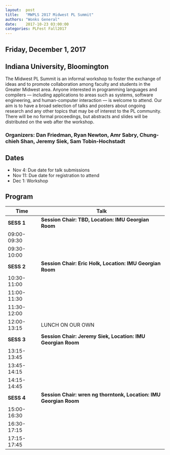 ```yaml
--- 
layout:  post 
title:   "MWPLS 2017 Midwest PL Summit"
authors: "Wonks General" 
date:    2017-10-23 03:00:00 
categories: PLFest Fall2017
--- 
```


## Friday, December 1, 2017
## Indiana University, Bloomington

The Midwest PL Summit is an informal workshop to foster the exchange
of ideas and to promote collaboration among faculty and students in
the Greater Midwest area. Anyone interested in programming languages
and compilers — including applications to areas such as systems,
software engineering, and human-computer interaction — is welcome to
attend. Our aim is to have a broad selection of talks and posters
about ongoing research and any other topics that may be of interest to
the PL community. There will be no formal proceedings, but abstracts
and slides will be distributed on the web after the workshop.

### Organizers: Dan Friedman, Ryan Newton, Amr Sabry, Chung-chieh Shan, Jeremy Siek, Sam Tobin-Hochstadt 

## Dates

* Nov 4: Due date for talk submissions
* Nov 11: Due date for registration to attend
* Dec 1: Workshop

## Program


| Time          | Talk                                                               |
|---------------|--------------------------------------------------------------------|
| **SESS 1** | **Session Chair: TBD, Location: IMU Georgian Room** |
| 09:00-09:30   |        |
| 09:30-10:00   |   |
| **SESS 2** | **Session Chair: Eric Holk, Location: IMU Georgian Room** |
| 10:30-11:00   |  |
| 11:00-11:30   |  |
| 11:30-12:00   |  |
| 12:00-13:15 | LUNCH ON OUR OWN |
| **SESS 3** | **Session Chair: Jeremy Siek, Location: IMU Georgian Room** |
| 13:15-13:45 |  |
| 13:45-14:15 |  |
| 14:15-14:45 |  |
| **SESS 4** | **Session Chair: wren ng thorntonk, Location: IMU Georgian Room** |
| 15:00-16:30 |  |
| 16:30-17:15 |  |
| 17:15-17:45 |  |

